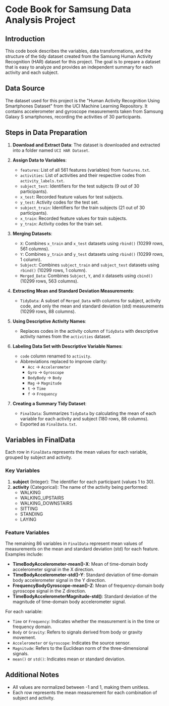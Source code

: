 # Code Book for Samsung Data Analysis Project

## Introduction
This code book describes the variables, data transformations, and the structure of the tidy dataset created from the Samsung Human Activity Recognition (HAR) dataset for this project. The goal is to prepare a dataset that is easy to analyze and provides an independent summary for each activity and each subject.

## Data Source
The dataset used for this project is the "Human Activity Recognition Using Smartphones Dataset" from the UCI Machine Learning Repository. It contains accelerometer and gyroscope measurements taken from Samsung Galaxy S smartphones, recording the activities of 30 participants.

## Steps in Data Preparation

1. **Download and Extract Data**: The dataset is downloaded and extracted into a folder named `UCI HAR Dataset`.
   
2. **Assign Data to Variables**:
   - `features`: List of all 561 features (variables) from `features.txt`.
   - `activities`: List of activities and their respective codes from `activity_labels.txt`.
   - `subject_test`: Identifiers for the test subjects (9 out of 30 participants).
   - `x_test`: Recorded feature values for test subjects.
   - `y_test`: Activity codes for the test set.
   - `subject_train`: Identifiers for the train subjects (21 out of 30 participants).
   - `x_train`: Recorded feature values for train subjects.
   - `y_train`: Activity codes for the train set.

3. **Merging Datasets**:
   - `X`: Combines `x_train` and `x_test` datasets using `rbind()` (10299 rows, 561 columns).
   - `Y`: Combines `y_train` and `y_test` datasets using `rbind()` (10299 rows, 1 column).
   - `Subject`: Combines `subject_train` and `subject_test` datasets using `rbind()` (10299 rows, 1 column).
   - `Merged_Data`: Combines `Subject`, `Y`, and `X` datasets using `cbind()` (10299 rows, 563 columns).

4. **Extracting Mean and Standard Deviation Measurements**:
   - `TidyData`: A subset of `Merged_Data` with columns for subject, activity code, and only the mean and standard deviation (std) measurements (10299 rows, 88 columns).

5. **Using Descriptive Activity Names**:
   - Replaces codes in the activity column of `TidyData` with descriptive activity names from the `activities` dataset.

6. **Labeling Data Set with Descriptive Variable Names**:
   - `code` column renamed to `activity`.
   - Abbreviations replaced to improve clarity:
     - `Acc` → `Accelerometer`
     - `Gyro` → `Gyroscope`
     - `BodyBody` → `Body`
     - `Mag` → `Magnitude`
     - `t` → `Time`
     - `f` → `Frequency`

7. **Creating a Summary Tidy Dataset**:
   - `FinalData`: Summarizes `TidyData` by calculating the mean of each variable for each activity and subject (180 rows, 88 columns).
   - Exported as `FinalData.txt`.

## Variables in FinalData

Each row in `FinalData` represents the mean values for each variable, grouped by subject and activity.

### Key Variables

1. **subject** (Integer): The identifier for each participant (values 1 to 30).
2. **activity** (Categorical): The name of the activity being performed:
   - WALKING
   - WALKING_UPSTAIRS
   - WALKING_DOWNSTAIRS
   - SITTING
   - STANDING
   - LAYING

### Feature Variables
The remaining 86 variables in `FinalData` represent mean values of measurements on the mean and standard deviation (std) for each feature. Examples include:

- **TimeBodyAccelerometer-mean()-X**: Mean of time-domain body accelerometer signal in the X direction.
- **TimeBodyAccelerometer-std()-Y**: Standard deviation of time-domain body accelerometer signal in the Y direction.
- **FrequencyBodyGyroscope-mean()-Z**: Mean of frequency-domain body gyroscope signal in the Z direction.
- **TimeBodyAccelerometerMagnitude-std()**: Standard deviation of the magnitude of time-domain body accelerometer signal.

For each variable:
- `Time` or `Frequency`: Indicates whether the measurement is in the time or frequency domain.
- `Body` or `Gravity`: Refers to signals derived from body or gravity movement.
- `Accelerometer` or `Gyroscope`: Indicates the source sensor.
- `Magnitude`: Refers to the Euclidean norm of the three-dimensional signals.
- `mean()` or `std()`: Indicates mean or standard deviation.

## Additional Notes
- All values are normalized between -1 and 1, making them unitless.
- Each row represents the mean measurement for each combination of subject and activity.


